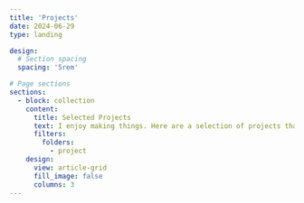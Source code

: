 ```yaml
---
title: 'Projects'
date: 2024-06-29
type: landing

design:
  # Section spacing
  spacing: '5rem'

# Page sections
sections:
  - block: collection
    content:
      title: Selected Projects
      text: I enjoy making things. Here are a selection of projects that I have worked on recently...
      filters:
        folders:
          - project
    design:
      view: article-grid
      fill_image: false
      columns: 3
---
```


